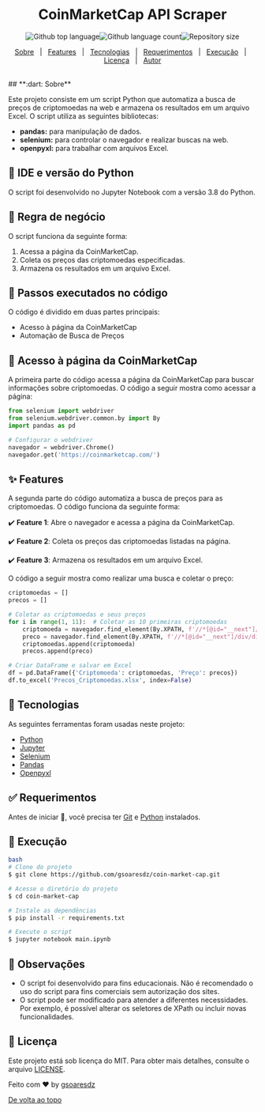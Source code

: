 <h1 align="center">CoinMarketCap API Scraper</h1><p align="center"><img alt="Github top language" src="https://img.shields.io/github/languages/top/gsoaresdz/coin-market-cap?color=56BEB8"><img alt="Github language count" src="https://img.shields.io/github/languages/count/gsoaresdz/coin-market-cap?color=56BEB8"><img alt="Repository size" src="https://img.shields.io/github/repo-size/gsoaresdz/coin-market-cap?color=56BEB8">
  <!--<img alt="License" src="https://img.shields.io/github/license/gsoaresdz/coin-market-cap?color=56BEB8">-->
</p><p align="center"><a href="#dart-sobre">Sobre</a> &#xa0; | &#xa0;
  <a href="#sparkles-features">Features</a> &#xa0; | &#xa0;
  <a href="#rocket-tecnologias">Tecnologias</a> &#xa0; | &#xa0;
  <a href="#white_check_mark-requerimentos">Requerimentos</a> &#xa0; | &#xa0;
  <a href="#checkered_flag-execução">Execução</a> &#xa0; | &#xa0;
  <a href="#memo-licença">Licença</a> &#xa0; | &#xa0;
  <a href="https://github.com/gsoaresdz" target="_blank">Autor</a></p><br>## **:dart: Sobre**

Este projeto consiste em um script Python que automatiza a busca de preços de criptomoedas na web e armazena os resultados em um arquivo Excel. O script utiliza as seguintes bibliotecas:

- **pandas:** para manipulação de dados.
- **selenium:** para controlar o navegador e realizar buscas na web.
- **openpyxl:** para trabalhar com arquivos Excel.

## **:memo: IDE e versão do Python**

O script foi desenvolvido no Jupyter Notebook com a versão 3.8 do Python.

## **:memo: Regra de negócio**

O script funciona da seguinte forma:

1. Acessa a página da CoinMarketCap.
2. Coleta os preços das criptomoedas especificadas.
3. Armazena os resultados em um arquivo Excel.

## **:memo: Passos executados no código**

O código é dividido em duas partes principais:

- Acesso à página da CoinMarketCap
- Automação de Busca de Preços

## **:memo: Acesso à página da CoinMarketCap**

A primeira parte do código acessa a página da CoinMarketCap para buscar informações sobre criptomoedas. O código a seguir mostra como acessar a página:

```python
from selenium import webdriver
from selenium.webdriver.common.by import By
import pandas as pd

# Configurar o webdriver
navegador = webdriver.Chrome()
navegador.get('https://coinmarketcap.com/')
```

## **:sparkles: Features**

A segunda parte do código automatiza a busca de preços para as criptomoedas. O código funciona da seguinte forma:

:heavy_check_mark: **Feature 1**: Abre o navegador e acessa a página da CoinMarketCap.

:heavy_check_mark: **Feature 2**: Coleta os preços das criptomoedas listadas na página.

:heavy_check_mark: **Feature 3**: Armazena os resultados em um arquivo Excel.

O código a seguir mostra como realizar uma busca e coletar o preço:

```python
criptomoedas = []
precos = []

# Coletar as criptomoedas e seus preços
for i in range(1, 11):  # Coletar as 10 primeiras criptomoedas
    criptomoeda = navegador.find_element(By.XPATH, f'//*[@id="__next"]/div/div[1]/div[2]/div/div[1]/div/table/tbody/tr[{i}]/td[3]/div/a/div/div/p').text
    preco = navegador.find_element(By.XPATH, f'//*[@id="__next"]/div/div[1]/div[2]/div/div[1]/div/table/tbody/tr[{i}]/td[4]/div/a/span').text
    criptomoedas.append(criptomoeda)
    precos.append(preco)

# Criar DataFrame e salvar em Excel
df = pd.DataFrame({'Criptomoeda': criptomoedas, 'Preço': precos})
df.to_excel('Precos_Criptomoedas.xlsx', index=False)
```

## **:rocket: Tecnologias**

As seguintes ferramentas foram usadas neste projeto:

- [Python](https://www.python.org/)
- [Jupyter](https://jupyter.org/)
- [Selenium](https://www.selenium.dev/)
- [Pandas](https://pandas.pydata.org/)
- [Openpyxl](https://openpyxl.readthedocs.io/)

## **:white_check_mark: Requerimentos**

Antes de iniciar :checkered_flag:, você precisa ter [Git](https://git-scm.com/) e [Python](https://www.python.org/) instalados.

## **:checkered_flag: Execução**

```bash
bash
# Clone do projeto
$ git clone https://github.com/gsoaresdz/coin-market-cap.git

# Acesse o diretório do projeto
$ cd coin-market-cap

# Instale as dependências
$ pip install -r requirements.txt

# Execute o script
$ jupyter notebook main.ipynb
```

## **:memo: Observações**

- O script foi desenvolvido para fins educacionais. Não é recomendado o uso do script para fins comerciais sem autorização dos sites.
- O script pode ser modificado para atender a diferentes necessidades. Por exemplo, é possível alterar os seletores de XPath ou incluir novas funcionalidades.

## **:memo: Licença**

Este projeto está sob licença do MIT. Para obter mais detalhes, consulte o arquivo [LICENSE](https://chatgpt.com/c/LICENSE).

Feito com :heart: by <a href="https://github.com/gsoaresdz" target="_blank">gsoaresdz</a>

<a href="#top">De volta ao topo</a>
